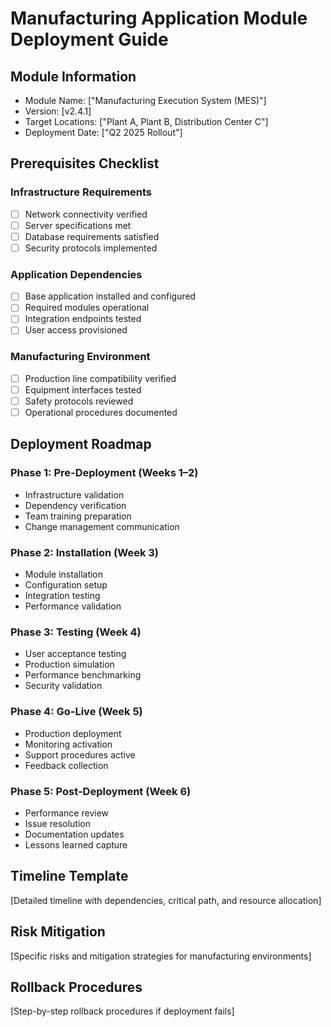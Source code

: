 # Manufacturing Application Module Deployment Guide

## Module Information
- Module Name: ["Manufacturing Execution System (MES)"]
- Version: [v2.4.1]
- Target Locations: ["Plant A, Plant B, Distribution Center C"]
- Deployment Date: ["Q2 2025 Rollout"]

## Prerequisites Checklist
### Infrastructure Requirements
- [ ] Network connectivity verified
- [ ] Server specifications met
- [ ] Database requirements satisfied
- [ ] Security protocols implemented

### Application Dependencies
- [ ] Base application installed and configured
- [ ] Required modules operational
- [ ] Integration endpoints tested
- [ ] User access provisioned

### Manufacturing Environment
- [ ] Production line compatibility verified
- [ ] Equipment interfaces tested
- [ ] Safety protocols reviewed
- [ ] Operational procedures documented

## Deployment Roadmap
### Phase 1: Pre-Deployment (Weeks 1–2)
- Infrastructure validation
- Dependency verification
- Team training preparation
- Change management communication

### Phase 2: Installation (Week 3)
- Module installation
- Configuration setup
- Integration testing
- Performance validation

### Phase 3: Testing (Week 4)
- User acceptance testing
- Production simulation
- Performance benchmarking
- Security validation

### Phase 4: Go-Live (Week 5)
- Production deployment
- Monitoring activation
- Support procedures active
- Feedback collection

### Phase 5: Post-Deployment (Week 6)
- Performance review
- Issue resolution
- Documentation updates
- Lessons learned capture

## Timeline Template
[Detailed timeline with dependencies, critical path, and resource allocation]

## Risk Mitigation
[Specific risks and mitigation strategies for manufacturing environments]

## Rollback Procedures
[Step-by-step rollback procedures if deployment fails]
